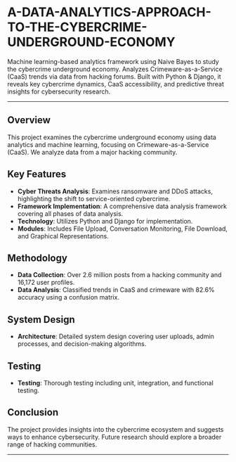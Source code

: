 # A-DATA-ANALYTICS-APPROACH-TO-THE-CYBERCRIME-UNDERGROUND-ECONOMY
Machine learning-based analytics framework using Naive Bayes to study the cybercrime underground economy. Analyzes Crimeware-as-a-Service (CaaS) trends via data from hacking forums. Built with Python &amp; Django, it reveals key cybercrime dynamics, CaaS accessibility, and predictive threat insights for cybersecurity research.

---

## Overview

This project examines the cybercrime underground economy using data analytics and machine learning, focusing on Crimeware-as-a-Service (CaaS). We analyze data from a major hacking community.

## Key Features

- **Cyber Threats Analysis**: Examines ransomware and DDoS attacks, highlighting the shift to service-oriented cybercrime.
- **Framework Implementation**: A comprehensive data analysis framework covering all phases of data analysis.
- **Technology**: Utilizes Python and Django for implementation.
- **Modules**: Includes File Upload, Conversation Monitoring, File Download, and Graphical Representations.

## Methodology

- **Data Collection**: Over 2.6 million posts from a hacking community and 16,172 user profiles.
- **Data Analysis**: Classified trends in CaaS and crimeware with 82.6% accuracy using a confusion matrix.

## System Design

- **Architecture**: Detailed system design covering user uploads, admin processes, and decision-making algorithms.

## Testing

- **Testing**: Thorough testing including unit, integration, and functional testing.

## Conclusion

The project provides insights into the cybercrime ecosystem and suggests ways to enhance cybersecurity. Future research should explore a broader range of hacking communities.

---
